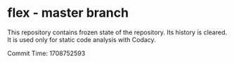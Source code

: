 # flex - master branch

This repository contains frozen state of the repository.
Its history is cleared. It is used only for static code
analysis with Codacy.

Commit Time: 1708752593